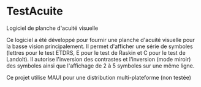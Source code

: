 # TestAcuite
Logiciel de planche d'acuité visuelle

Ce logiciel a été développé pour fournir une planche d'acuité visuelle pour la basse vision principalement.
Il permet d'afficher une série de symboles (lettres pour le test ETDRS, E pour le test de Raskin et C pour le test de Landolt).
Il autorise l'inversion des contrastes et l'inversion (mode miroir) des symboles ainsi que l'affichage de 2 à 5 symboles sur une même ligne.

Ce projet utilise MAUI pour une distribution multi-plateforme (non testée)
